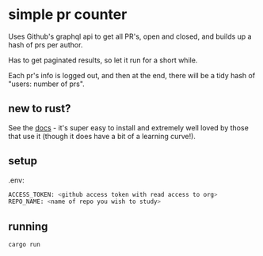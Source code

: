 # simple pr counter

Uses Github's graphql api to get all PR's, open and closed, and builds up a hash of prs per author.

Has to get paginated results, so let it run for a short while.

Each pr's info is logged out, and then at the end, there will be a tidy hash of "users: number of prs".

## new to rust?
See the [docs](https://www.rust-lang.org/tools/install) - it's super easy to install and extremely well loved by those that use it (though it does have a bit of a learning curve!).

## setup
.env:
```sh
ACCESS_TOKEN: <github access token with read access to org>
REPO_NAME: <name of repo you wish to study>
```

## running
```sh
cargo run
```
